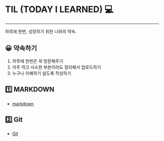 # TIL (TODAY I LEARNED) :computer:

***

하루에 한번, 성장하기 위한 나와의 약속.

## :grinning: 약속하기

1. 하루에 한번은 꼭 방문해주기
2. 아주 작고 사소한 부분이라도 정리해서 업로드하기
3. 누구나 이해하기 쉽도록 작성하기

## :one: MARKDOWN

- [markdown](./markdown/README.md)

## :two: Git

- [Git](./Git/README.md)

